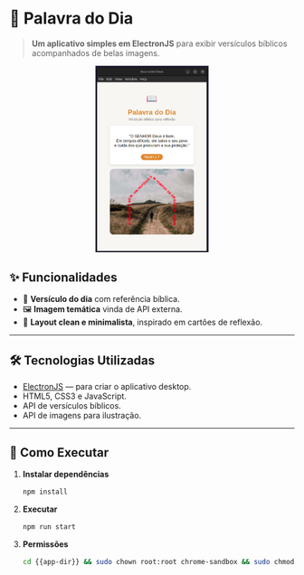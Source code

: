 # 📖 Palavra do Dia

> **Um aplicativo simples em ElectronJS** para exibir versículos bíblicos acompanhados de belas imagens.

<p align="center">
  <img src="image.png" alt="Logo do projeto" width="200"/>
</p>

## ✨ Funcionalidades

- 📜 **Versículo do dia** com referência bíblica.
- 🖼️ **Imagem temática** vinda de API externa.
- 🎨 **Layout clean e minimalista**, inspirado em cartões de reflexão.

---

## 🛠️ Tecnologias Utilizadas

- [ElectronJS](https://www.electronjs.org/) — para criar o aplicativo desktop.
- HTML5, CSS3 e JavaScript.
- API de versículos bíblicos.
- API de imagens para ilustração.

---

## 🚀 Como Executar

1. **Instalar dependências**
   ```bash
   npm install
   ```
2. **Executar**

   ```bash
   npm run start
   ```

3. **Permissões**
   ```bash
   cd {{app-dir}} && sudo chown root:root chrome-sandbox && sudo chmod 4755 chrome-sandbox
   ```

